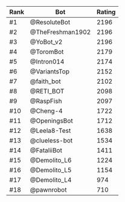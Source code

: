 Rank|Bot|Rating
---|---|---
#1|@ResoluteBot|2196
#2|@TheFreshman1902|2196
#3|@YoBot_v2|2196
#4|@ToromBot|2179
#5|@Intron014|2174
#6|@VariantsTop|2152
#7|@faith_bot|2102
#8|@RETI_BOT|2098
#9|@RaspFish|2097
#10|@Cheng-4|1722
#11|@OpeningsBot|1712
#12|@Leela8-Test|1638
#13|@clueless-bot|1534
#14|@FataliiBot|1411
#15|@Demolito_L6|1224
#16|@Demolito_L5|1154
#17|@Demolito_L4|974
#18|@pawnrobot|710
